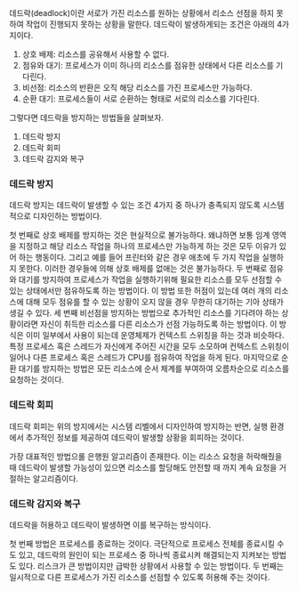 데드락(deadlock)이란 서로가 가진 리소스를 원하는 상황에서 리소스 선점을 하지 못하여 작업이 진행되지 못하는 상황을 말한다. 데드락이 발생하게되는 조건은 아래의 4가지이다.

1. 상호 배제: 리소스를 공유해서 사용할 수 없다.
2. 점유와 대기: 프로세스가 이미 하나의 리소스를 점유한 상태에서 다른 리소스를 기다린다.
3. 비선점: 리소스의 반환은 오직 해당 리소스를 가진 프로세스만 가능하다.
4. 순환 대기: 프로세스들이 서로 순환하는 형태로 서로의 리소스를 기다린다.

그렇다면 데드락을 방지하는 방법들을 살펴보자.

1. 데드락 방지
2. 데드락 회피
3. 데드락 감지와 복구

### 데드락 방지

데드락 방지는 데드락이 발생할 수 있는 조건 4가지 중 하나가 충족되지 않도록 시스템적으로 디자인하는 방법이다.

첫 번째로 상호 배제를 방지하는 것은 현실적으로 불가능하다. 왜냐하면 보통 임계 영역을 지정하고 해당 리소스 작업을 하나의 프로세스만 가능하게 하는 것은 모두 이유가 있어 하는 행동이다. 그리고 예를 들어 프린터와 같은 경우 애초에 두 가지 작업을 실행하지 못한다. 이러한 경우들에 의해 상호 배제를 없애는 것은 불가능하다. 두 번째로 점유와 대기를 방지하여 프로세스가 작업을 실행하기위해 필요한 리소스를 모두 선점할 수 있는 상태에서만 점유하도록 하는 방법이다. 이 방법 또한 허점이 있는데 여러 개의 리소스에 대해 모두 점유를 할 수 있는 상황이 오지 않을 경우 무한히 대기하는 기아 상태가 생길 수 있다. 세 번째 비선점을 방지하는 방법으로 추가적인 리소스를 기다려야 하는 상황이라면 자신이 취득한 리소스를 다른 리소스가 선점 가능하도록 하는 방법이다. 이 방식은 이미 일부에서 사용이 되는데 운영체제가 컨텍스트 스위칭을 하는 것과 비슷하다. 특정 프로세스 혹은 스레드가 자신에게 주어진 시간을 모두 소모하며 컨텍스트 스위칭이 일어나 다른 프로세스 혹은 스레드가 CPU를 점유하여 작업을 하게 된다. 마지막으로 순환 대기를 방지하는 방법은 모든 리소스에 순서 체계를 부여하여 오름차순으로 리소스를 요청하는 것이다.

### 데드락 회피

데드락 회피는 위의 방지에서는 시스템 리벨에서 디자인하여 방지하는 반면, 실행 환경에서 추가적인 정보를 제공하여 데드락이 발생할 상황을 회피하는 것이다.

가장 대표적인 방법으롤 은행원 알고리즘이 존재한다. 이는 리소스 요청을 허락해줬을 때 데드락이 발생할 가능성이 있으면 리소스를 할당해도 안전할 때 까지 계속 요청을 거절하는 알고리즘이다.

### 데드락 감지와 복구

데드락을 허용하고 데드락이 발생하면 이를 복구하는 방식이다.

첫 번째 방법은 프로세스를 종료하는 것이다. 극단적으로 프로세스 전체를 종료시킬 수도 있고, 데드락의 원인이 되는 프로세스 중 하나씩 종료시켜 해결되는지 지켜보는 방법도 있다. 리스크가 큰 방법이지만 급박한 상황에서 사용할 수 있는 방법이다. 두 번째는 일시적으로 다른 프로세스가 가진 리소스를 선점할 수 있도록 허용해 주는 것이다.